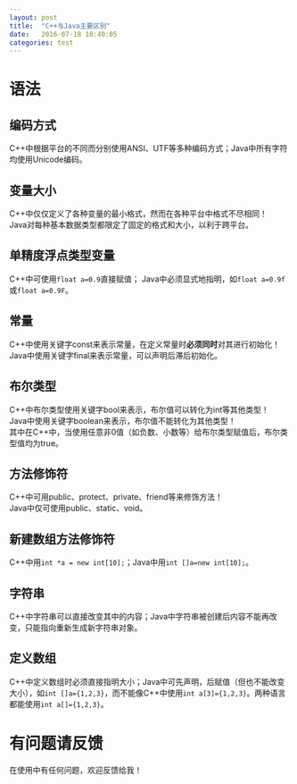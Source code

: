 ```yaml
---
layout: post
title:  "C++与Java主要区别"
date:   2016-07-18 10:40:05
categories: test
---
```



# 语法

## 编码方式
C++中根据平台的不同而分别使用ANSI、UTF等多种编码方式；Java中所有字符均使用Unicode编码。

## 变量大小
C++中仅仅定义了各种变量的最小格式，然而在各种平台中格式不尽相同！  
Java对每种基本数据类型都限定了固定的格式和大小，以利于跨平台。

## 单精度浮点类型变量
C++中可使用`float a=0.9`直接赋值； 
Java中必须显式地指明，如`float a=0.9f`或`float a=0.9F`。

## 常量
C++中使用关键字const来表示常量，在定义常量时**必须同时**对其进行初始化！  
Java中使用关键字final来表示常量，可以声明后滞后初始化。

## 布尔类型
C++中布尔类型使用关键字bool来表示，布尔值可以转化为int等其他类型！  
Java中使用关键字boolean来表示，布尔值不能转化为其他类型！  
其中在C++中，当使用任意非0值（如负数、小数等）给布尔类型赋值后，布尔类型值均为true。

## 方法修饰符
C++中可用public、protect、private、friend等来修饰方法！  
Java中仅可使用public、static、void。

## 新建数组方法修饰符
C++中用`int *a = new int[10];`；Java中用`int []a=new int[10];`。

## 字符串
C++中字符串可以直接改变其中的内容；Java中字符串被创建后内容不能再改变，只能指向重新生成新字符串对象。

## 定义数组
C++中定义数组时必须直接指明大小；Java中可先声明，后赋值（但也不能改变大小），如`int []a={1,2,3}`，而不能像C++中使用`int a[3]={1,2,3}`。两种语言都能使用`int a[]={1,2,3}`。

# 有问题请反馈
在使用中有任何问题，欢迎反馈给我！
